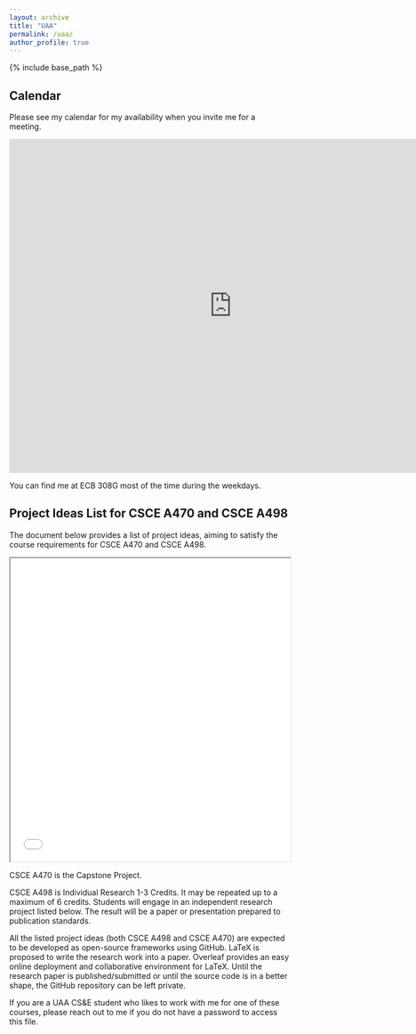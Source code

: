 ```yaml
---
layout: archive
title: "UAA"
permalink: /uaa/
author_profile: true
---
```


{% include base_path %}

## Calendar
Please see my calendar for my availability when you invite me for a meeting.

<iframe src="https://calendar.google.com/calendar/embed?src=pkathiravelu%40alaska.edu&ctz=America%2FAnchorage" style="border: 0" width="800" height="600" frameborder="0" scrolling="no"></iframe>

You can find me at ECB 308G most of the time during the weekdays.

## Project Ideas List for CSCE A470 and CSCE A498

The document below provides a list of project ideas, aiming to satisfy the course requirements for CSCE A470 and CSCE A498.

<iframe src="../files/uaa-projects-list.pdf" width="100%" height="545px"></iframe>

CSCE A470 is the Capstone Project.

CSCE A498 is Individual Research 1-3 Credits. It may be repeated up to a maximum of 6 credits. Students will engage in an independent research project listed below. The result will be a paper or presentation prepared to publication standards.

All the listed project ideas (both CSCE A498 and CSCE A470) are expected to be developed as open-source frameworks using GitHub. LaTeX is proposed to write the research work into a paper. Overleaf provides an easy online deployment and collaborative environment for LaTeX. Until the research paper is published/submitted or until the source code is in a better shape, the GitHub repository can be left private.

If you are a UAA CS&E student who likes to work with me for one of these courses, please reach out to me if you do not have a password to access this file.
